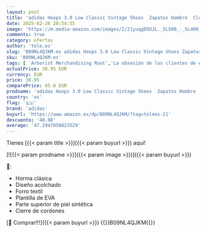 ```yaml
---
layout: post
title: 'adidas Hoops 3.0 Low Classic Vintage Shoes  Zapatos Hombre  Cloud White/Legend Ink/Vivid Red  44 EU'
date: 2025-02-26 20:54:55
image: 'https://m.media-amazon.com/images/I/21yuqgD5UJL._SL500_._SL400_.jpg'
comments: true
category: ofertas
author: 'tole.es'
slug: 'B09NL4QJKM-es adidas Hoops 3.0 Low Classic Vintage Shoes Zapatos Hombre...'
sku: 'B09NL4QJKM-es'
tags: [ 'Arborist Merchandising Root','La obsesión de los clientes de este mes Hombre','La obsesión de los clientes de este mes Mujer','Moda','Moda Hombre','Prime Student -10% adicional en una selección de Moda','Self Service','Special Features Stores','Zapatillas casual para hombre','Zapatillas deportivas y de moda para hombre','Zapatos para hombre','Zapatos: -10% adicional en una selección de Moda','adidas','c8538d25-3af9-48d3-aeff-5f3ce5572a36_0','c8538d25-3af9-48d3-aeff-5f3ce5572a36_301','c8538d25-3af9-48d3-aeff-5f3ce5572a36_4801','c8538d25-3af9-48d3-aeff-5f3ce5572a36_7601','zapatos','🇪🇸', ]
actualPrice: 38.95 EUR
currency: EUR
price: 38.95
comparePrice: 65.0 EUR
prodname: 'adidas Hoops 3.0 Low Classic Vintage Shoes  Zapatos Hombre  Cloud White/Legend Ink/Vivid Red  44 EU'
country: 'es'
flag: '🇪🇸'
brand: 'adidas'
buyurl: 'https://www.amazon.es/dp/B09NL4QJKM/?tag=tolees-21'
descuento: '40.08'
average: '47.2947058823529'
---
```


Tienes [{{< param title >}}]({{< param buyurl >}}) aqui!

[![{{< param prodname >}}]({{< param image >}})]({{< param buyurl >}})

🔎:

- Horma clásica
- Diseño acolchado
- Forro textil
- Plantilla de EVA
- Parte superior de piel sintética
- Cierre de cordones

[🛒 Comprar!!!]({{< param buyurl >}})
{{<world>}}B09NL4QJKM{{</world>}}
